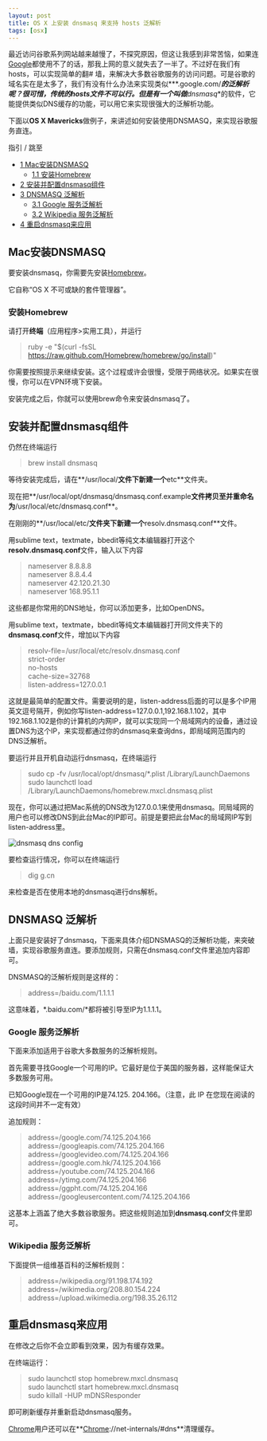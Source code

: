 ```yaml
---
layout: post
title: OS X 上安装 dnsmasq 来支持 hosts 泛解析
tags: [osx]
---
```


最近访问谷歌系列网站越来越慢了，不探究原因，但这让我感到非常苦恼，如果连[Google](http://blog.netsh.org/tags/google)都使用不了的话，那我上网的意义就失去了一半了。不过好在我们有hosts，可以实现简单的翻# 墙，来解决大多数谷歌服务的访问问题。可是谷歌的域名实在是太多了，我们有没有什么办法来实现类似***.google.com/***的泛解析呢？很可惜，传统的hosts文件不可以行。但是有一个叫做**dnsmasq**的软件，它能提供类似DNS缓存的功能，可以用它来实现很强大的泛解析功能。

下面以**OS X Mavericks**做例子，来讲述如何安装使用DNSMASQ，来实现谷歌服务直连。

指引 / 跳至

  * [1 Mac安装DNSMASQ](http://blog.netsh.org/posts/mac-os-x-dnsmasq_1762.netsh.html#macdnsmasq)
    * [1.1 安装Homebrew](http://blog.netsh.org/posts/mac-os-x-dnsmasq_1762.netsh.html#homebrew)
  * [2 安装并配置dnsmasq组件](http://blog.netsh.org/posts/mac-os-x-dnsmasq_1762.netsh.html#dnsmasq)
  * [3 DNSMASQ 泛解析](http://blog.netsh.org/posts/mac-os-x-dnsmasq_1762.netsh.html#dnsmasq-2)
    * [3.1 Google 服务泛解析](http://blog.netsh.org/posts/mac-os-x-dnsmasq_1762.netsh.html#google)
    * [3.2 Wikipedia 服务泛解析](http://blog.netsh.org/posts/mac-os-x-dnsmasq_1762.netsh.html#wikipedia)
  * [4 重启dnsmasq来应用](http://blog.netsh.org/posts/mac-os-x-dnsmasq_1762.netsh.html#dnsmasq-3)

## Mac安装DNSMASQ

要安装dnsmasq，你需要先安装[Homebrew](http://brew.sh/index_zh-cn.html)。

它自称“OS X 不可或缺的套件管理器”。

### 安装Homebrew

请打开**终端**（应用程序>实用工具），并运行

> ruby -e "$(curl -fsSL https://raw.github.com/Homebrew/homebrew/go/install)"

你需要按照提示来继续安装。这个过程或许会很慢，受限于网络状况。如果实在很慢，你可以在VPN环境下安装。

安装完成之后，你就可以使用brew命令来安装dnsmasq了。

## 安装并配置dnsmasq组件

仍然在终端运行

> brew install dnsmasq

等待安装完成后，请在**/usr/local/**文件下新建一个**etc**文件夹。

现在把**/usr/local/opt/dnsmasq/dnsmasq.conf.example**文件拷贝至并重命名为**/usr/local/etc/dnsmasq.conf**。

在刚刚的**/usr/local/etc/**文件夹下新建一个**resolv.dnsmasq.conf**文件。

用sublime text，textmate，bbedit等纯文本编辑器打开这个**resolv.dnsmasq.conf**文件，输入以下内容

> nameserver 8.8.8.8  
nameserver 8.8.4.4  
nameserver 42.120.21.30  
nameserver 168.95.1.1

这些都是你常用的DNS地址，你可以添加更多，比如OpenDNS。

用sublime text，textmate，bbedit等纯文本编辑器打开同文件夹下的**dnsmasq.conf**文件，增加以下内容

> resolv-file=/usr/local/etc/resolv.dnsmasq.conf  
strict-order  
no-hosts  
cache-size=32768  
listen-address=127.0.0.1

这就是最简单的配置文件。需要说明的是，listen-address后面的可以是多个IP用英文逗号隔开，例如你写listen-address=127.0.0.1,192.168.1.102，其中192.168.1.102是你的计算机的内网IP，就可以实现同一个局域网内的设备，通过设置DNS为这个IP，来实现都通过你的dnsmasq来查询dns，即局域网范围内的DNS泛解析。

要运行并且开机自动运行dnsmasq，在终端运行

> sudo cp -fv /usr/local/opt/dnsmasq/*.plist /Library/LaunchDaemons  
sudo launchctl load /Library/LaunchDaemons/homebrew.mxcl.dnsmasq.plist

现在，你可以通过把Mac系统的DNS改为127.0.0.1来使用dnsmasq。同局域网的用户也可以修改DNS到此台Mac的IP即可。前提是要把此台Mac的局域网IP写到listen-address里。

![dnsmasq dns config](http://netsh.qiniudn.com/wp-content/uploads/2014/06/dnsmasq-dns-config-500x443.png)

要检查运行情况，你可以在终端运行

> dig g.cn

来检查是否在使用本地的dnsmasq进行dns解析。

## DNSMASQ 泛解析

上面只是安装好了dnsmasq，下面来具体介绍DNSMASQ的泛解析功能，来突破墙，实现谷歌服务直连。要添加规则，只需在dnsmasq.conf文件里追加内容即可。

DNSMASQ的泛解析规则是这样的：

> address=/baidu.com/1.1.1.1

这意味着，*.baidu.com/*都将被引导至IP为1.1.1.1。

### Google 服务泛解析

下面来添加适用于谷歌大多数服务的泛解析规则。

首先需要寻找Google一个可用的IP。它最好是位于美国的服务器，这样能保证大多数服务可用。

已知Google现在一个可用的IP是74.125. 204.166。（注意，此 IP 在您现在阅读的这段时间并不一定有效）

追加规则：

> address=/google.com/74.125.204.166  
address=/googleapis.com/74.125.204.166  
address=/googlevideo.com/74.125.204.166  
address=/google.com.hk/74.125.204.166  
address=/youtube.com/74.125.204.166  
address=/ytimg.com/74.125.204.166  
address=/ggpht.com/74.125.204.166  
address=/googleusercontent.com/74.125.204.166

这基本上涵盖了绝大多数谷歌服务。把这些规则追加到**dnsmasq.conf**文件里即可。

### Wikipedia 服务泛解析

下面提供一组维基百科的泛解析规则：

> address=/wikipedia.org/91.198.174.192  
address=/wikimedia.org/208.80.154.224  
address=/upload.wikimedia.org/198.35.26.112

## 重启dnsmasq来应用

在修改之后你不会立即看到效果，因为有缓存效果。

在终端运行：

> sudo launchctl stop homebrew.mxcl.dnsmasq  
sudo launchctl start homebrew.mxcl.dnsmasq  
sudo killall -HUP mDNSResponder

即可刷新缓存并重新启动dnsmasq服务。

[Chrome](http://blog.netsh.org/tags/chrome)用户还可以在**[Chrome](http://blog.netsh.org/tags/chrome)://net-internals/#dns**清理缓存。
